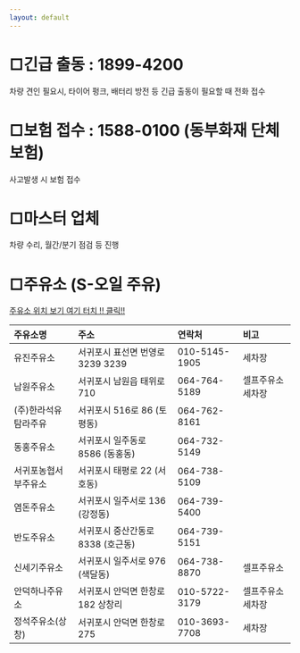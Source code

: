 ```yaml
---
layout: default
---
```



# □긴급 출동 : 1899-4200


차량 견인 필요시, 타이어 펑크, 배터리 방전 등 긴급 출동이 필요할 때 전화 접수

# □보험 접수 : 1588-0100 (동부화재 단체보험)


사고발생 시 보험 접수


# □마스터 업체


차량 수리, 월간/분기 점검 등 진행


# □주유소 (S-오일 주유)


[주유소 위치 보기 여기 터치 !! 클릭!!](http://kko.to/i9-Qapvtb)



| 주유소명      | 주소        | 연락처 |  비고 |
|:-------------|:------------------|:------|:------|
|유진주유소     |서귀포시 표선면 번영로 3239 3239 	|010-5145-1905	    |  세차장
|남원주유소     |서귀포시 남원읍 태위로 710      	|064-764-5189	    |  셀프주유소 세차장
|(주)한라석유 탐라주유|  서귀포시 516로 86 (토평동)        |064-762-8161	   |
|동홍주유소	   |서귀포시 일주동로 8586 (동홍동)    |   064-732-5149	   |
|서귀포농협서부주유소	| 서귀포시 태평로 22 (서호동) |064-738-5109| 
|염돈주유소      |서귀포시 일주서로 136 (강정동) 	   |064-739-5400	    |   
|반도주유소      |서귀포시 중산간동로 8338 (호근동)  | 064-739-5151	    |
|신세기주유소    |서귀포시 일주서로 976 (색달동)	   |064-738-8870	    |  셀프주유소 
|안덕하나주유소   | 서귀포시 안덕면 한창로 182 상창리|010-5722-3179	    |   셀프주유소 세차장
|정석주유소(상창) |서귀포시 안덕면 한창로 275         |010-3693-7708	    |   세차장



